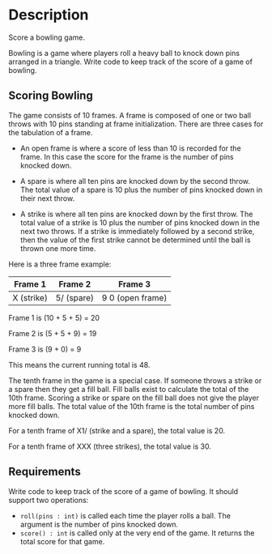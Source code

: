 # Description

Score a bowling game.

Bowling is a game where players roll a heavy ball to knock down pins arranged in a triangle.
Write code to keep track of the score of a game of bowling.

## Scoring Bowling

The game consists of 10 frames.
A frame is composed of one or two ball throws with 10 pins standing at frame initialization.
There are three cases for the tabulation of a frame.

- An open frame is where a score of less than 10 is recorded for the frame.
  In this case the score for the frame is the number of pins knocked down.

- A spare is where all ten pins are knocked down by the second throw.
  The total value of a spare is 10 plus the number of pins knocked down in their next throw.

- A strike is where all ten pins are knocked down by the first throw.
  The total value of a strike is 10 plus the number of pins knocked down in the next two throws.
  If a strike is immediately followed by a second strike, then the value of the first strike cannot be determined until the ball is thrown one more time.

Here is a three frame example:

| Frame 1         | Frame 2       | Frame 3                |
| :-------------: |:-------------:| :---------------------:|
| X (strike)      | 5/ (spare)    | 9 0 (open frame)       |

Frame 1 is (10 + 5 + 5) = 20

Frame 2 is (5 + 5 + 9) = 19

Frame 3 is (9 + 0) = 9

This means the current running total is 48.

The tenth frame in the game is a special case.
If someone throws a strike or a spare then they get a fill ball.
Fill balls exist to calculate the total of the 10th frame.
Scoring a strike or spare on the fill ball does not give the player more fill balls.
The total value of the 10th frame is the total number of pins knocked down.

For a tenth frame of X1/ (strike and a spare), the total value is 20.

For a tenth frame of XXX (three strikes), the total value is 30.

## Requirements

Write code to keep track of the score of a game of bowling.
It should support two operations:

- `roll(pins : int)` is called each time the player rolls a ball.
  The argument is the number of pins knocked down.
- `score() : int` is called only at the very end of the game.
  It returns the total score for that game.
